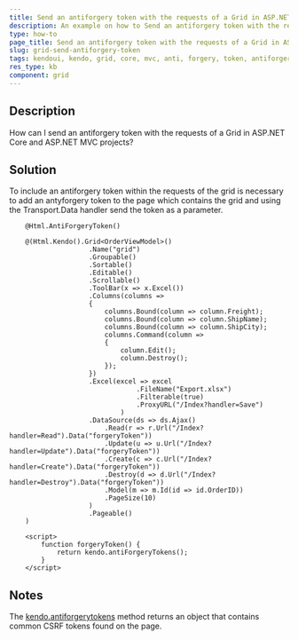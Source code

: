```yaml
---
title: Send an antiforgery token with the requests of a Grid in ASP.NET Core and ASP.NET MVC projects
description: An example on how to Send an antiforgery token with the requests of a Grid in ASP.NET Core and ASP.NET MVC projects.
type: how-to
page_title: Send an antiforgery token with the requests of a Grid in ASP.NET Core and ASP.NET MVC projects | Kendo UI Grid
slug: grid-send-antiforgery-token
tags: kendoui, kendo, grid, core, mvc, anti, forgery, token, antiforgery, send, antiforgerytoken
res_type: kb
component: grid
---
```


## Description

How can I send an antiforgery token with the requests of a Grid in ASP.NET Core and ASP.NET MVC projects?

## Solution

To include an antiforgery token within the requests of the grid is necessary to add an antyforgery token to the page which contains the grid and using the Transport.Data handler send the token as a parameter.

```
    @Html.AntiForgeryToken()

    @(Html.Kendo().Grid<OrderViewModel>()
                    .Name("grid")
                    .Groupable()
                    .Sortable()
                    .Editable()
                    .Scrollable()
                    .ToolBar(x => x.Excel())
                    .Columns(columns =>
                    {
                        columns.Bound(column => column.Freight);
                        columns.Bound(column => column.ShipName);
                        columns.Bound(column => column.ShipCity);
                        columns.Command(column =>
                        {
                            column.Edit();
                            column.Destroy();
                        });
                    })
                    .Excel(excel => excel
                                .FileName("Export.xlsx")
                                .Filterable(true)
                                .ProxyURL("/Index?handler=Save")
                            )
                    .DataSource(ds => ds.Ajax()
                        .Read(r => r.Url("/Index?handler=Read").Data("forgeryToken"))
                        .Update(u => u.Url("/Index?handler=Update").Data("forgeryToken"))
                        .Create(c => c.Url("/Index?handler=Create").Data("forgeryToken"))
                        .Destroy(d => d.Url("/Index?handler=Destroy").Data("forgeryToken"))
                        .Model(m => m.Id(id => id.OrderID))
                        .PageSize(10)
                    )
                    .Pageable()
    )

    <script>
        function forgeryToken() {
            return kendo.antiForgeryTokens();
        }
    </script>
```

## Notes

The [kendo.antiforgerytokens](https://docs.telerik.com/kendo-ui/api/javascript/kendo/methods/antiforgerytokens) method returns an object that contains common CSRF tokens found on the page.